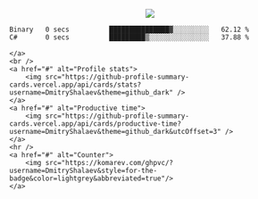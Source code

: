 <p align="center">
    <a href="#" alt="Profile detail">
        <img src="https://github-profile-summary-cards.vercel.app/api/cards/profile-details?username=DmitryShalaev&theme=github_dark" />
    </a>
    <a href="https://wakatime.com/@DmitryShalaev" alt="Wakatime">
        <!--START_SECTION:waka-->

```txt
Binary   0 secs          ███████████████▓░░░░░░░░░   62.12 %
C#       0 secs          █████████▒░░░░░░░░░░░░░░░   37.88 %
```

<!--END_SECTION:waka-->
    </a>
    <br />
    <a href="#" alt="Profile stats">
        <img src="https://github-profile-summary-cards.vercel.app/api/cards/stats?username=DmitryShalaev&theme=github_dark" />
    </a>
    <a href="#" alt="Productive time">
        <img src="https://github-profile-summary-cards.vercel.app/api/cards/productive-time?username=DmitryShalaev&theme=github_dark&utcOffset=3" />
    </a>
    <hr />
    <a href="#" alt="Counter">
        <img src="https://komarev.com/ghpvc/?username=DmitryShalaev&style=for-the-badge&color=lightgrey&abbreviated=true"/>
    </a>
</p>
